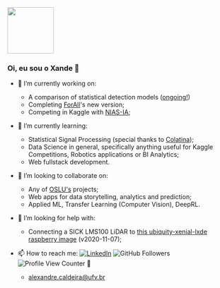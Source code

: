 <div height="105">
<img height="105" src = "https://readme-jokes.vercel.app/api?theme=watermelon" > 
</div>
<!-- https://stackoverflow.com/questions/1838873/visualizing-branch-topology-in-git/34467298#34467298 -->

### Oi, eu sou o Xande 👋
<!-- 
|   |  
| ------------------- | 
| <img src = "https://readme-jokes.vercel.app/api?theme=watermelon"  | 
 -->
<!-- <img src = "https://readme-jokes.vercel.app/api?theme=watermelon" height="105"> -->

- 🔭 I’m currently working on:
 
  - A comparison of statistical detection models ([ongoing!](https://github.com/Alexandre-Caldeira/detection-theory-101))
  - Completing [ForAll](https://github.com/OpenSourceLabUFV/ForAll/tree/web)'s new version;
  - Competing in Kaggle with [NIAS-IA](https://github.com/NIAS-IA-UFV/);
  
- 🌱 I’m currently learning:

  - Statistical Signal Processing (special thanks to [Colatina](https://www.youtube.com/channel/UCV0pkAJkePeV1n6bos0phmA/playlists));
  - Data Science in general, specifically anything useful for Kaggle Competitions, Robotics applications or BI Analytics;
  - Web fullstack development.

- 👯 I’m looking to collaborate on:

  - Any of [OSLU's](https://github.com/OpenSourceLabUFV) projects;
  - Web apps for data storytelling, analytics and prediction;
  - Applied ML, Transfer Learning (Computer Vision), DeepRL.

- 🤔 I’m looking for help with:

  - Connecting a SICK LMS100 LiDAR to [this ubiquity-xenial-lxde raspberry image](https://downloads.ubiquityrobotics.com/pi.html) (v2020-11-07);

- 📫 How to reach me: 
[![LinkedIn](https://img.shields.io/badge/LinkedIn--_.svg?style=social&logo=linkedin&link=http:///www.linkedin.com/in/o-alexandre-caldeira/)](https://www.linkedin.com/in/o-alexandre-caldeira/)
![GitHub Followers](https://img.shields.io/github/followers/Alexandre-Caldeira?style=social) 
![Profile View Counter](https://komarev.com/ghpvc/?username=Alexandre-Caldeira) 🚀

  - alexandre.caldeira@ufv.br


<!--  [LinkedIn/o-alexandre-caldeira](https://www.linkedin.com/in/o-alexandre-caldeira/) -->
<!-- https://app.assessfirst.com/_/profile/lhejcpjs-alexandre-caldeira -->

 

<!-- ![Your Repository's Stats](https://github-readme-stats.vercel.app/api?username=Alexandre-Caldeira&show_icons=true) -->

<!-- ![Your Repository's Stats](https://github-readme-stats.vercel.app/api/top-langs/?username=Alexandre-Caldeira) -->
<!-- https://www.16personalities.com/profiles/d1fc93a6ec64b -->

<!-- DASHBOARDS: -->
<!-- https://github.com/Naereen/badges -->
<!-- ## 3. Contributors Badge ![Your Repository's Stats](https://contrib.rocks/image?repo=Tanu-N-Prabhu/Python)  -->
<!-- ### Repository View Counter - HITS -->
<!-- ![Hits](https://hitcounter.pythonanywhere.com/count/tag.svg?url=https://github.com/Alexandre-Caldeira/TREVAS) -->

<!--
**Alexandre-Caldeira/Alexandre-Caldeira** is a ✨ _special_ ✨ repository because its `README.md` (this file) appears on your GitHub profile.

Here are some ideas to get you started:

- 🔭 I’m currently working on ...
- 🌱 I’m currently learning ...
- 👯 I’m looking to collaborate on ...
- 🤔 I’m looking for help with ...

- 💬 Ask me about 

  - Robotics, programming
  - Containers

- 📫 How to reach me: ...
- 😄 Pronouns: ...
- ⚡ Fun fact: ...
-->
